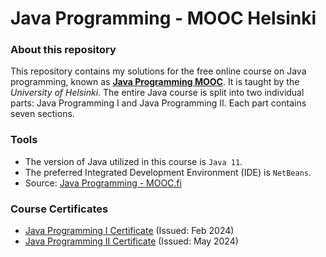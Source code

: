 # Java Programming - MOOC Helsinki

### About this repository
This repository contains my solutions for the free online course on Java programming, known as **[Java Programming MOOC](https://java-programming.mooc.fi/)**. It is taught by the *University of Helsinki*. The entire Java course is split into two individual parts: Java Programming I and Java Programming II. Each part contains seven sections.

### Tools
* The version of Java utilized in this course is `Java 11`.<br>
* The preferred Integrated Development Environment (IDE) is `NetBeans`.<br>
* Source: [Java Programming - MOOC.fi](https://java-programming.mooc.fi/)

### Course Certificates
* [Java Programming I Certificate](https://certificates.mooc.fi/validate/87dnw34xbp2) (Issued: Feb 2024)
* [Java Programming II Certificate](https://certificates.mooc.fi/validate/16nqnf28jb1) (Issued: May 2024)
